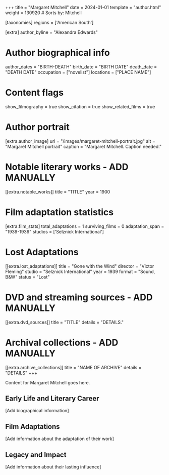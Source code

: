 +++
title = "Margaret Mitchell"
date = 2024-01-01
template = "author.html"
weight = 130920  # Sorts by: Mitchell

[taxonomies]
regions = ['American South']

[extra]
author_byline = "Alexandra Edwards"

# Author biographical info
author_dates = "BIRTH-DEATH"
birth_date = "BIRTH DATE"
death_date = "DEATH DATE"
occupation = ["novelist"]
locations = ["PLACE NAME"]

# Content flags
show_filmography = true
show_citation = true
show_related_films = true

# Author portrait
[extra.author_image]
url = "/images/margaret-mitchell-portrait.jpg"
alt = "Margaret Mitchell portrait"
caption = "Margaret Mitchell. Caption needed."

# Notable literary works - ADD MANUALLY
[[extra.notable_works]]
title = "TITLE"
year = 1900

# Film adaptation statistics
[extra.film_stats]
total_adaptations = 1
surviving_films = 0
adaptation_span = "1939-1939"
studios = ['Selznick International']
# Lost Adaptations
[[extra.lost_adaptations]]
title = "Gone with the Wind"
director = "Victor Fleming"
studio = "Selznick International"
year = 1939
format = "Sound, B&W"
status = "Lost"


# DVD and streaming sources - ADD MANUALLY
[[extra.dvd_sources]]
title = "TITLE"
details = "DETAILS."

# Archival collections - ADD MANUALLY
[[extra.archive_collections]]
title = "NAME OF ARCHIVE"
details = "DETAILS"
+++

Content for Margaret Mitchell goes here. 

## Early Life and Literary Career

[Add biographical information]

## Film Adaptations

[Add information about the adaptation of their work]

## Legacy and Impact

[Add information about their lasting influence]
